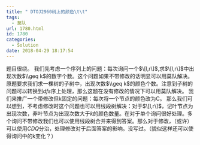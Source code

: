 ```yaml
---
title: " DTOJ2960树上的颜色\t\t"
tags:
  - 莫队
url: 1780.html
id: 1780
categories:
  - Solution
date: 2018-04-29 18:17:54
---
```


题目很绕。 我们先考虑一个序列上的问题：每次询问一个$\[l,r\]$,求$\[l,r\]$中出现次数$\\geq k$的数字个数。这个问题如果不带修改的话明显可以用莫队解决。 原题要求我们求一棵树的子树中，出现次数$\\geq k$的颜色个数。注意到子树的问题可以转换到$dfs$序上处理，那么这题在没有修改的情况下可以用莫队解决。 我们来推广一个带修改但k固定的问题：每次将一个节点的颜色改为C。 那么我们可以想到，不考虑修改时这个问题也可以用线段树解决：对于$\[l,r\]$，记叶节点为出现次数，非叶节点为出现次数大于$k$的颜色数量。在对于单个询问很好处理。多个询问不带修改我们也可以使用线段树合并来得到答案。那么对于修改，（或许）可以使用$CDQ$分治，处理修改对于后面答案的影响。没写过。（貌似这样还可以使得询问中的k变化？）